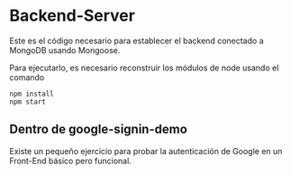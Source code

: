 # Backend-Server

Este es el código necesario para establecer el backend conectado a MongoDB usando Mongoose.

Para ejecutarlo, es necesario reconstruir los módulos de node usando el comando

```
npm install
npm start
```


## Dentro de google-signin-demo 
Existe un pequeño ejercicio para probar la autenticación de Google en un Front-End básico pero funcional.
